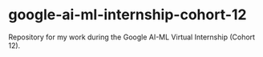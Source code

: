 # google-ai-ml-internship-cohort-12
Repository for my work during the Google AI-ML Virtual Internship (Cohort 12).
